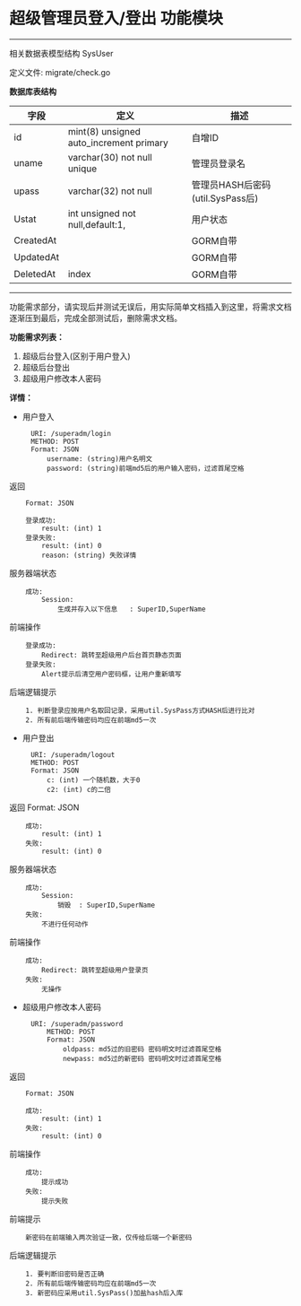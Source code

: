 # 超级管理员登入/登出 功能模块 #
 
---

相关数据表模型结构 SysUser

定义文件: migrate/check.go



**数据库表结构**

| 字段 | 定义 | 描述 |
| ---- | ---- | ----| 
|id|mint(8)	unsigned auto_increment primary|自增ID|
|uname|varchar(30) not null unique|管理员登录名|
|upass|varchar(32) not null|管理员HASH后密码(util.SysPass后)|
|Ustat|int unsigned not null,default:1,|用户状态|
|CreatedAt| | GORM自带|
|UpdatedAt| | GORM自带|
|DeletedAt|index | GORM自带|

---

功能需求部分，请实现后并测试无误后，用实际简单文档插入到这里，将需求文档逐渐压到最后，完成全部测试后，删除需求文档。

**功能需求列表：**

1. 超级后台登入(区别于用户登入)
2. 超级后台登出
3. 超级用户修改本人密码

**详情：**

- 用户登入

		URI: /superadm/login
		METHOD: POST
		Format: JSON
			username: (string)用户名明文
			password: (string)前端md5后的用户输入密码，过滤首尾空格
返回

		Format: JSON
		
		登录成功:
			result: (int) 1
		登录失败:
			result: (int) 0
			reason: (string) 失败详情
服务器端状态

		成功:
			Session: 
				生成并存入以下信息	: SuperID,SuperName
前端操作

		登录成功:
			Redirect: 跳转至超级用户后台首页静态页面
		登录失败:
			Alert提示后清空用户密码框，让用户重新填写
后端逻辑提示

		1. 判断登录应按用户名取回记录，采用util.SysPass方式HASH后进行比对
		2. 所有前后端传输密码均应在前端md5一次


- 用户登出

		URI: /superadm/logout
		METHOD: POST
		Format: JSON
			c: (int) 一个随机数，大于0
			c2: (int) c的二倍
返回
		Format: JSON

		成功:
			result: (int) 1
		失败:
			result: (int) 0
服务器端状态

		成功:
			Session: 
				销毁	: SuperID,SuperName
		失败:
			不进行任何动作
前端操作

		成功:
			Redirect: 跳转至超级用户登录页
		失败:
			无操作

- 超级用户修改本人密码
	
		URI: /superadm/password
			METHOD: POST
			Format: JSON
				oldpass: md5过的旧密码 密码明文时过滤首尾空格 
				newpass: md5过的新密码 密码明文时过滤首尾空格
返回

		Format: JSON

		成功:
			result: (int) 1
		失败:
			result: (int) 0
前端操作

		成功:
			提示成功
		失败:
			提示失败
前端提示

		新密码在前端输入两次验证一致，仅传给后端一个新密码
后端逻辑提示

		1. 要判断旧密码是否正确
		2. 所有前后端传输密码均应在前端md5一次
		3. 新密码应采用util.SysPass()加盐hash后入库